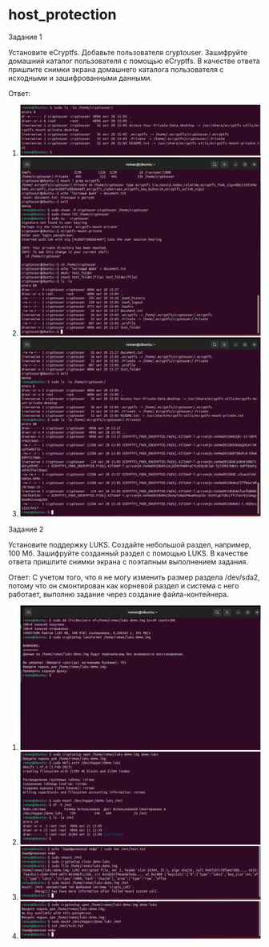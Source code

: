 # host_protection

Задание 1 

Установите eCryptfs.
Добавьте пользователя cryptouser.
Зашифруйте домашний каталог пользователя с помощью eCryptfs.
В качестве ответа пришлите снимки экрана домашнего каталога пользователя с исходными и зашифрованными данными.

Ответ: 
1. ![Скриншот выполнения задания](https://github.com/Mazaich/host_protection/blob/main/Снимок%20экрана%20от%202025-10-20%2015-07-12.png?raw=true)
2. ![Скриншот выполнения задания](https://github.com/Mazaich/host_protection/blob/main/Снимок%20экрана%20от%202025-10-20%2015-28-14.png?raw=true)
3. ![Скриншот выполнения задания](https://github.com/Mazaich/host_protection/blob/main/Снимок%20экрана%20от%202025-10-20%2015-29-36.png?raw=true)


Задание 2

Установите поддержку LUKS.
Создайте небольшой раздел, например, 100 Мб.
Зашифруйте созданный раздел с помощью LUKS.
В качестве ответа пришлите снимки экрана с поэтапным выполнением задания.

Ответ:
С учетом того, что я не могу изменить размер раздела /dev/sda2, потому что он смонтирован как корневой раздел 
 и система с него работает, выполню задание через создание файла-контейнера.
1. ![Скриншот создание файла-контейнера с помощью утилиты dd](https://github.com/Mazaich/host_protection/blob/main/Снимок%20экрана%20от%202025-10-21%2013-08-07.png?raw=true)
2. ![Скриншот работы с зашифрованным контейнером](https://github.com/Mazaich/host_protection/blob/main/Снимок%20экрана%20от%202025-10-21%2013-10-51.png?raw=true)
3. ![Скриншот работы защиты LUKS](https://github.com/Mazaich/host_protection/blob/main/Снимок%20экрана%20от%202025-10-21%2013-16-40.png?raw=true)
4. ![Скриншот восстановление доступа](https://github.com/Mazaich/host_protection/blob/main/Снимок%20экрана%20от%202025-10-21%2013-18-23.png?raw=true)
